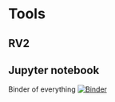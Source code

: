 # Tools

## RV2



## Jupyter notebook

Binder of everything [![Binder](https://mybinder.org/badge\_logo.svg)](https://mybinder.org/v2/gh/BlockResearchGroup/CSD2\_2022.git/23e49aaa602262a80c66f25b32efa61b7fde50a8)
